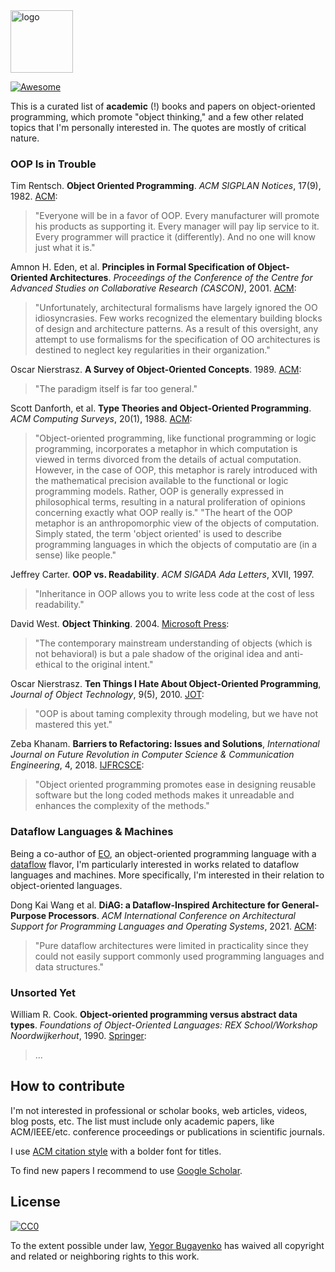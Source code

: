 <img alt="logo" src="https://www.objectionary.com/cactus.svg" height="100px" />

[![Awesome](https://cdn.rawgit.com/sindresorhus/awesome/d7305f38d29fed78fa85652e3a63e154dd8e8829/media/badge.svg)](https://github.com/sindresorhus/awesome)

This is a curated list of **academic** (!) books and papers on
object-oriented programming, which promote "object thinking," and a few
other related topics that I'm personally interested in. The quotes
are mostly of critical nature.

### OOP Is in Trouble

Tim Rentsch.
**Object Oriented Programming**.
_ACM SIGPLAN Notices_, 17(9), 1982.
[ACM](https://dl.acm.org/doi/pdf/10.1145/947955.947961):
> "Everyone will be in a favor of OOP. Every manufacturer will promote his products as supporting it. Every manager will pay lip service to it. Every programmer will practice it (differently). And no one will know just what it is."

Amnon H. Eden, et al.
**Principles in Formal Specification of Object-Oriented Architectures**.
_Proceedings of the Conference of the Centre for Advanced Studies on Collaborative Research (CASCON)_, 2001.
[ACM](https://dl.acm.org/doi/10.5555/782096.782099):
> "Unfortunately, architectural formalisms have largely ignored the OO idiosyncrasies. Few works recognized the elementary building blocks of design and architecture patterns. As a result of this oversight, any attempt to use formalisms for the specification of OO architectures is destined to neglect key regularities in their organization."

Oscar Nierstrasz.
**A Survey of Object-Oriented Concepts**.
1989.
[ACM](https://dl.acm.org/doi/10.1145/63320.66468):
> "The paradigm itself is far too general."

Scott Danforth, et al.
**Type Theories and Object-Oriented Programming**.
_ACM Computing Surveys_, 20(1), 1988.
[ACM](https://dl.acm.org/doi/abs/10.1145/62058.62060):
> "Object-oriented programming, like functional programming or logic programming, incorporates a metaphor in which computation is viewed in terms divorced from the details of actual computation. However, in the case of OOP, this metaphor is rarely introduced with the mathematical precision available to the functional or logic programming models. Rather, OOP is generally expressed in philosophical terms, resulting in a natural proliferation of opinions concerning exactly what OOP really is."
>"The heart of the OOP metaphor is an anthropomorphic view of the objects of computation. Simply stated, the term 'object oriented' is used to describe programming languages in which the objects of computatio are (in a sense) like people."

Jeffrey Carter.
**OOP vs. Readability**.
_ACM SIGADA Ada Letters_, XVII, 1997.
> "Inheritance in OOP allows you to write less code at the cost of less readability."

David West.
**Object Thinking**.
2004.
[Microsoft Press](https://www.microsoftpressstore.com/store/object-thinking-9780735691308):
> "The contemporary mainstream understanding of objects (which is not behavioral) is but a pale shadow of the original idea and anti-ethical to the original intent."

Oscar Nierstrasz.
**Ten Things I Hate About Object-Oriented Programming**,
_Journal of Object Technology_, 9(5), 2010.
[JOT](https://blog.jot.fm/2010/08/26/ten-things-i-hate-about-object-oriented-programming/comment-page-2/):
> "OOP is about taming complexity through modeling, but we have not mastered this yet."

Zeba Khanam.
**Barriers to Refactoring: Issues and Solutions**,
_International Journal on Future Revolution in Computer Science \& Communication Engineering_, 4, 2018.
[IJFRCSCE](https://www.ijfrcsce.org/index.php/ijfrcsce/article/view/1202):
> "Object oriented programming promotes ease in designing reusable software but the long coded methods makes it unreadable and enhances the complexity of the methods."

### Dataflow Languages & Machines

Being a co-author of [EO](https://www.eolang.org),
an object-oriented programming language with a [dataflow](https://en.wikipedia.org/wiki/Dataflow_programming)
flavor, I'm particularly interested in works related to dataflow languages and machines. More
specifically, I'm interested in their relation to object-oriented languages.

Dong Kai Wang et al.
**DiAG: a Dataflow-Inspired Architecture for General-Purpose Processors**.
_ACM International Conference on Architectural Support for Programming Languages and Operating Systems_, 2021.
[ACM](https://dl.acm.org/doi/abs/10.1145/3445814.3446703):
> "Pure dataflow architectures were limited in practicality since they could not easily support commonly used programming languages and data structures."

### Unsorted Yet

William R. Cook.
**Object-oriented programming versus abstract data types**.
_Foundations of Object-Oriented Languages: REX School/Workshop Noordwijkerhout_, 1990.
[Springer](https://link.springer.com/chapter/10.1007/BFb0019443):
> ...

## How to contribute

I'm not interested in professional or scholar
books, web articles, videos, blog posts, etc. The list must include
only academic papers, like ACM/IEEE/etc. conference proceedings or
publications in scientific journals.

I use [ACM citation style](http://www.acm.org/publications/authors/reference-formatting) with a bolder font for titles.

To find new papers I recommend to use
[Google Scholar](https://scholar.google.com.ua/schhp).

## License

[![CC0](https://i.creativecommons.org/p/zero/1.0/88x31.png)](https://creativecommons.org/publicdomain/zero/1.0/)

To the extent possible under law, [Yegor Bugayenko](https://www.yegor256.com)
has waived all copyright and related or neighboring rights to this work.
